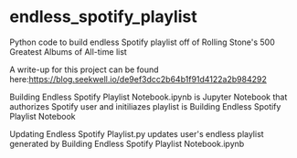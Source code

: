 # endless_spotify_playlist
Python code to build endless Spotify playlist off of Rolling Stone's 500 Greatest Albums of All-time list

A write-up for this project can be found here:https://blog.seekwell.io/de9ef3dcc2b64b1f91d4122a2b984292

Building Endless Spotify Playlist Notebook.ipynb is Jupyter Notebook that authorizes Spotify user and initiliazes playlist is Building Endless Spotify Playlist Notebook

Updating Endless Spotify Playlist.py updates user's endless playlist generated by Building Endless Spotify Playlist Notebook.ipynb
